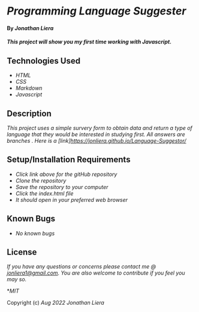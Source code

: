 # _Programming Language Suggester_

#### By _**Jonathan Liera**_

#### _This project will show you my first time working with Javascript._

## Technologies Used

* _HTML_
* _CSS_
* _Markdown_
* _Javascript_

## Description

_This project uses a simple survery form to obtain data and return a type of language that they would be interested in studying first. All answers are branches . Here is a [link]https://jonliera.github.io/Language-Suggestor/_

## Setup/Installation Requirements

* _Click link above for the gitHub repository_
* _Clone the repository_
* _Save the repository to your computer_
* _Click the index.html file_
* _It should open in your preferred web browser_

## Known Bugs

* _No known bugs_

## License

_If you have any questions or concerns please contact me @ jonliera1@gmail.com. You are also welcome to contribute if you feel you may so._

*_MIT_

Copyright (c) _Aug 2022_ _Jonathan Liera_